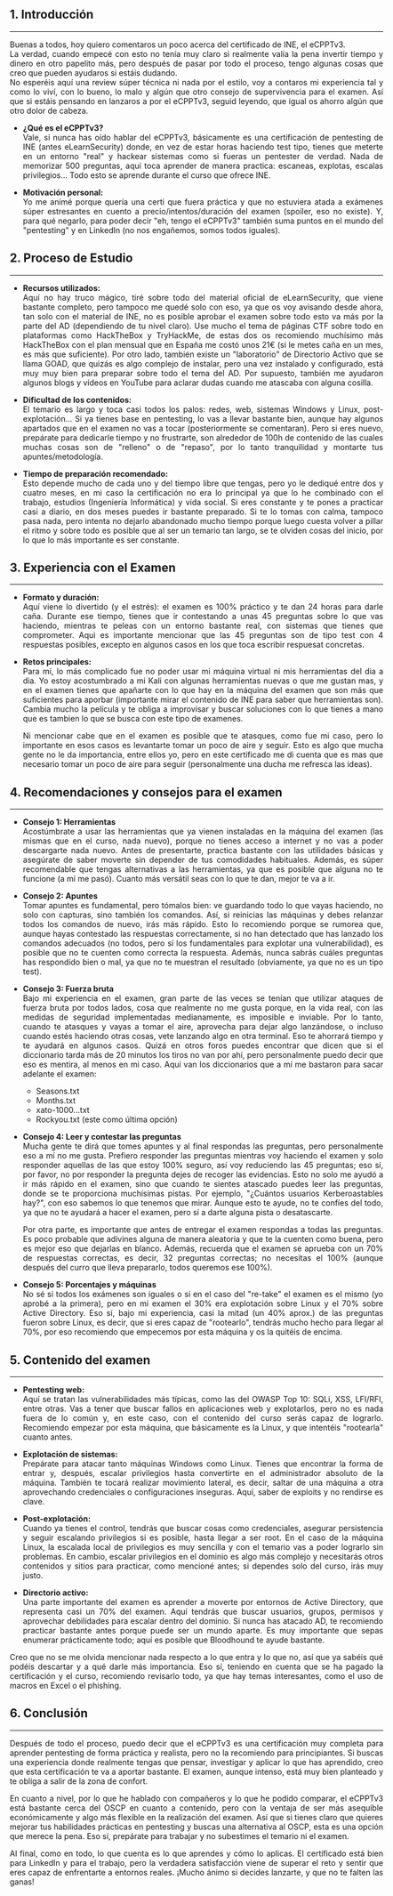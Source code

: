 <head>
  <style>
    body, main, article {
      max-width: 70%;
      margin: auto;
      text-align: justify;
    }
    @media (prefers-color-scheme: dark) {
      body, main, article {
        background: #181818 !important;
        color: #e0e0e0 !important;
        text-align: justify;
      }
      a { color: #9ecbff !important; }
      h1, h2, h3, h4 { color: #9ecbff !important; }
      code, pre { background: #222 !important; color: #e0e0e0 !important; }
    }
  </style>
</head>

## 1. Introducción
---
Buenas a todos, hoy quiero comentaros un poco acerca del certificado de INE, el eCPPTv3.  
La verdad, cuando empecé con esto no tenía muy claro si realmente valía la pena invertir tiempo y dinero en otro papelito más, pero después de pasar por todo el proceso, tengo algunas cosas que creo que pueden ayudaros si estáis dudando.  
No esperéis aquí una review súper técnica ni nada por el estilo, voy a contaros mi experiencia tal y como lo viví, con lo bueno, lo malo y algún que otro consejo de supervivencia para el examen. Así que si estáis pensando en lanzaros a por el eCPPTv3, seguid leyendo, que igual os ahorro algún que otro dolor de cabeza.

- **¿Qué es el eCPPTv3?**  
Vale, si nunca has oído hablar del eCPPTv3, básicamente es una certificación de pentesting de INE (antes eLearnSecurity) donde, en vez de estar horas haciendo test tipo, tienes que meterte en un entorno "real" y hackear sistemas como si fueras un pentester de verdad. Nada de memorizar 500 preguntas, aquí toca aprender de manera practica: escaneas, explotas, escalas privilegios... Todo esto se aprende durante el curso que ofrece INE.

- **Motivación personal:**  
Yo me animé porque quería una certi que fuera práctica y que no estuviera atada a exámenes súper estresantes en cuento a precio/intentos/duración del examen (spoiler, eso no existe). Y, para qué negarlo, para poder decir "eh, tengo el eCPPTv3" también suma puntos en el mundo del "pentesting" y en LinkedIn (no nos engañemos, somos todos iguales).

## 2. Proceso de Estudio
---
- **Recursos utilizados:**  
Aquí no hay truco mágico, tiré sobre todo del material oficial de eLearnSecurity, que viene bastante completo, pero tampoco me quedé solo con eso, ya que os voy avisando desde ahora, tan solo con el material de INE, no es posible aprobar el examen sobre todo esto va más por la parte del AD (dependiendo de tu nivel claro). Use mucho el tema de páginas CTF sobre todo en plataformas como HackTheBox y TryHackMe, de estas dos os recomiendo muchísimo más HackTheBox con el plan mensual que en España me costó unos 21€ (si le metes caña en un mes, es más que suficiente). Por otro lado, también existe un "laboratorio" de Directorio Activo que se llama GOAD, que quizás es algo complejo de instalar, pero una vez instalado y configurado, está muy muy bien para preparar sobre todo el tema del AD. Por supuesto, también me ayudaron algunos blogs y vídeos en YouTube para aclarar dudas cuando me atascaba con alguna cosilla.

- **Dificultad de los contenidos:**  
El temario es largo y toca casi todos los palos: redes, web, sistemas Windows y Linux, post-explotación… Si ya tienes base en pentesting, lo vas a llevar bastante bien, aunque hay algunos apartados que en el examen no vas a tocar (posteriormente se comentaran). Pero si eres nuevo, prepárate para dedicarle tiempo y no frustrarte, son alrededor de 100h de contenido de las cuales muchas cosas son de "relleno" o de "repaso", por lo tanto tranquilidad y montarte tus apuntes/metodología.

- **Tiempo de preparación recomendado:**  
Esto depende mucho de cada uno y del tiempo libre que tengas, pero yo le dediqué entre dos y cuatro meses, en mi caso la certificación no era lo principal ya que lo he combinado con el trabajo, estudios (Ingeniería Informática) y vida social. Si eres constante y te pones a practicar casi a diario, en dos meses puedes ir bastante preparado. Si te lo tomas con calma, tampoco pasa nada, pero intenta no dejarlo abandonado mucho tiempo porque luego cuesta volver a pillar el ritmo y sobre todo es posible que al ser un temario tan largo, se te olviden cosas del inicio, por lo que lo más importante es ser constante.

## 3. Experiencia con el Examen
---
- **Formato y duración:**  
Aquí viene lo divertido (y el estrés): el examen es 100% práctico y te dan 24 horas para darle caña. Durante ese tiempo, tienes que ir contestando a unas 45 preguntas sobre lo que vas haciendo, mientras te peleas con un entorno bastante real, con sistemas que tienes que comprometer. Aqui es importante mencionar que las 45 preguntas son de tipo test con 4 respuestas posibles, excepto en algunos casos en los que toca escribir respuesat concretas.

- **Retos principales:**  
Para mí, lo más complicado fue no poder usar mi máquina virtual ni mis herramientas del dia a dia. Yo estoy acostumbrado a mi Kali con algunas herramientas nuevas o que me gustan mas, y en el examen tienes que apañarte con lo que hay en la máquina del examen que son más que suficientes para aporbar (importante mirar el contenido de INE para saber que herramientas son). Cambia mucho la película y te obliga a improvisar y buscar soluciones con lo que tienes a mano que es tambien lo que se busca con este tipo de examenes.

  Ni mencionar cabe que en el examen es posible que te atasques, como fue mi caso, pero lo importante en esos casos es levantarte tomar un poco de aire y seguir. Esto es algo que mucha gente no le da importancia, entre ellos yo, pero en este certificado me di cuenta que es mas que necesario tomar un poco de aire para seguir (personalmente una ducha me refresca las ideas).

## 4. Recomendaciones y consejos para el examen
---
- **Consejo 1: Herramientas**  
Acostúmbrate a usar las herramientas que ya vienen instaladas en la máquina del examen (las mismas que en el curso, nada nuevo), porque no tienes acceso a internet y no vas a poder descargarte nada nuevo. Antes de presentarte, practica bastante con las utilidades básicas y asegúrate de saber moverte sin depender de tus comodidades habituales. Además, es súper recomendable que tengas alternativas a las herramientas, ya que es posible que alguna no te funcione (a mí me pasó). Cuanto más versátil seas con lo que te dan, mejor te va a ir.

- **Consejo 2: Apuntes**  
Tomar apuntes es fundamental, pero tómalos bien: ve guardando todo lo que vayas haciendo, no solo con capturas, sino también los comandos. Así, si reinicias las máquinas y debes relanzar todos los comandos de nuevo, irás más rápido. Esto lo recomiendo porque se rumorea que, aunque hayas contestado las respuestas correctamente, si no han detectado que has lanzado los comandos adecuados (no todos, pero sí los fundamentales para explotar una vulnerabilidad), es posible que no te cuenten como correcta la respuesta. Además, nunca sabrás cuáles preguntas has respondido bien o mal, ya que no te muestran el resultado (obviamente, ya que no es un tipo test).

- **Consejo 3: Fuerza bruta**  
Bajo mi experiencia en el examen, gran parte de las veces se tenían que utilizar ataques de fuerza bruta por todos lados, cosa que realmente no me gusta porque, en la vida real, con las medidas de seguridad implementadas medianamente, es imposible e inviable. Por lo tanto, cuando te atasques y vayas a tomar el aire, aprovecha para dejar algo lanzándose, o incluso cuando estés haciendo otras cosas, vete lanzando algo en otra terminal. Eso te ahorrará tiempo y te ayudará en algunos casos. Quizá en otros foros puedes encontrar que dicen que si el diccionario tarda más de 20 minutos los tiros no van por ahí, pero personalmente puedo decir que eso es mentira, al menos en mi caso. Aquí van los diccionarios que a mí me bastaron para sacar adelante el examen:
  - Seasons.txt
  - Months.txt
  - xato-1000...txt
  - Rockyou.txt (este como última opción)


- **Consejo 4: Leer y contestar las preguntas**  
Mucha gente te dirá que tomes apuntes y al final respondas las preguntas, pero personalmente eso a mí no me gusta. Prefiero responder las preguntas mientras voy haciendo el examen y solo responder aquellas de las que estoy 100% seguro, así voy reduciendo las 45 preguntas; eso sí, por favor, no por responder la pregunta dejes de recoger las evidencias. Esto no solo me ayudó a ir más rápido en el examen, sino que cuando te sientes atascado puedes leer las preguntas, donde se te proporciona muchísimas pistas. Por ejemplo, "¿Cuántos usuarios Kerberoastables hay?", con eso sabemos lo que tenemos que mirar. Aunque esto te ayude, no te confíes del todo, ya que no te ayudará a hacer el examen, pero sí a darte alguna pista o desatascarte.

  Por otra parte, es importante que antes de entregar el examen respondas a todas las preguntas. Es poco probable que adivines alguna de manera aleatoria y que te la cuenten como buena, pero es mejor eso que dejarlas en blanco. Además, recuerda que el examen se aprueba con un 70% de respuestas correctas, es decir, 32 preguntas correctas; no necesitas el 100% (aunque después del curro que lleva prepararlo, todos queremos ese 100%).

- **Consejo 5: Porcentajes y máquinas**  
No sé si todos los exámenes son iguales o si en el caso del "re-take" el examen es el mismo (yo aprobé a la primera), pero en mi examen el 30% era explotación sobre Linux y el 70% sobre Active Directory. Eso sí, bajo mi experiencia, casi la mitad (un 40% aprox.) de las preguntas fueron sobre Linux, es decir, que si eres capaz de "rootearlo", tendrás mucho hecho para llegar al 70%, por eso recomiendo que empecemos por esta máquina y os la quitéis de encima.

## 5. Contenido del examen
---
- **Pentesting web:**  
Aquí se tratan las vulnerabilidades más típicas, como las del OWASP Top 10: SQLi, XSS, LFI/RFI, entre otras. Vas a tener que buscar fallos en aplicaciones web y explotarlos, pero no es nada fuera de lo común y, en este caso, con el contenido del curso serás capaz de lograrlo. Recomiendo empezar por esta máquina, que básicamente es la Linux, y que intentéis "rootearla" cuanto antes.

- **Explotación de sistemas:**  
Prepárate para atacar tanto máquinas Windows como Linux. Tienes que encontrar la forma de entrar y, después, escalar privilegios hasta convertirte en el administrador absoluto de la máquina. También te tocará realizar movimiento lateral, es decir, saltar de una máquina a otra aprovechando credenciales o configuraciones inseguras. Aquí, saber de exploits y no rendirse es clave.

- **Post-explotación:**  
Cuando ya tienes el control, tendrás que buscar cosas como credenciales, asegurar persistencia y seguir escalando privilegios si es posible, hasta llegar a ser root. En el caso de la máquina Linux, la escalada local de privilegios es muy sencilla y con el temario vas a poder lograrlo sin problemas. En cambio, escalar privilegios en el dominio es algo más complejo y necesitarás otros contenidos y sitios para practicar, como mencioné antes; si dependes solo del curso, irás muy justo.

- **Directorio activo:**  
Una parte importante del examen es aprender a moverte por entornos de Active Directory, que representa casi un 70% del examen. Aquí tendrás que buscar usuarios, grupos, permisos y aprovechar debilidades para escalar dentro del dominio. Si nunca has atacado AD, te recomiendo practicar bastante antes porque puede ser un mundo aparte. Es muy importante que sepas enumerar prácticamente todo; aquí es posible que Bloodhound te ayude bastante.

Creo que no se me olvida mencionar nada respecto a lo que entra y lo que no, así que ya sabéis qué podéis descartar y a qué darle más importancia. Eso sí, teniendo en cuenta que se ha pagado la certificación y el curso, recomiendo revisarlo todo, ya que hay temas interesantes, como el uso de macros en Excel o el phishing.

## 6. Conclusión
---
Después de todo el proceso, puedo decir que el eCPPTv3 es una certificación muy completa para aprender pentesting de forma práctica y realista, pero no la recomiendo para principiantes. Si buscas una experiencia donde realmente tengas que pensar, investigar y aplicar lo que has aprendido, creo que esta certificación te va a aportar bastante. El examen, aunque intenso, está muy bien planteado y te obliga a salir de la zona de confort.

En cuanto a nivel, por lo que he hablado con compañeros y lo que he podido comparar, el eCPPTv3 está bastante cerca del OSCP en cuanto a contenido, pero con la ventaja de ser más asequible económicamente y algo más flexible en la realización del examen. Así que si tienes claro que quieres mejorar tus habilidades prácticas en pentesting y buscas una alternativa al OSCP, esta es una opción que merece la pena. Eso sí, prepárate para trabajar y no subestimes el temario ni el examen.

Al final, como en todo, lo que cuenta es lo que aprendes y cómo lo aplicas. El certificado está bien para LinkedIn y para el trabajo, pero la verdadera satisfacción viene de superar el reto y sentir que eres capaz de enfrentarte a entornos reales. ¡Mucho ánimo si decides lanzarte, y que no te falten las ganas!


